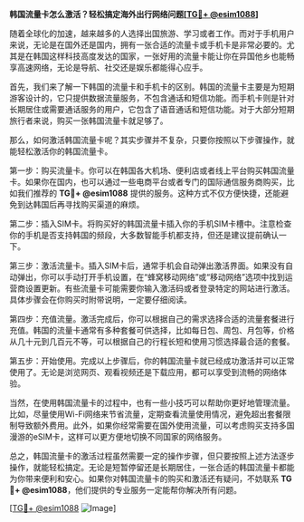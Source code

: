 **韩国流量卡怎么激活？轻松搞定海外出行网络问题[[TG💪+ @esim1088](https://t.me/s/esim1088)]**

随着全球化的加速，越来越多的人选择出国旅游、学习或者工作。而对于手机用户来说，无论是在国外还是国内，拥有一张合适的流量卡或手机卡是非常必要的。尤其是在韩国这样科技高度发达的国家，一张好用的流量卡能让你在异国他乡也能畅享高速网络，无论是导航、社交还是娱乐都能得心应手。

首先，我们来了解一下韩国的流量卡和手机卡的区别。韩国的流量卡主要是为短期游客设计的，它只提供数据流量服务，不包含通话和短信功能。而手机卡则是针对长期居住或需要通话服务的用户，它包含了语音通话和短信功能。对于大部分短期旅行者来说，购买一张韩国流量卡就足够了。

那么，如何激活韩国流量卡呢？其实步骤并不复杂，只要你按照以下步骤操作，就能轻松激活你的韩国流量卡。

第一步：购买流量卡。你可以在韩国各大机场、便利店或者线上平台购买韩国流量卡。如果你在国内，也可以通过一些电商平台或者专门的国际通信服务商购买，比如我们推荐的 **TG💪+ @esim1088** 提供的服务。这种方式不仅方便快捷，还能避免到达韩国后再寻找购买渠道的麻烦。

第二步：插入SIM卡。将购买好的韩国流量卡插入你的手机SIM卡槽中。注意检查你的手机是否支持韩国的频段，大多数智能手机都支持，但还是建议提前确认一下。

第三步：激活流量卡。插入SIM卡后，通常手机会自动弹出激活界面。如果没有自动弹出，你可以手动打开手机设置，在“蜂窝移动网络”或“移动网络”选项中找到运营商设置更新。有些流量卡可能需要你输入激活码或者登录特定的网站进行激活。具体步骤会在你购买时附带说明，一定要仔细阅读。

第四步：充值流量。激活完成后，你可以根据自己的需求选择合适的流量套餐进行充值。韩国的流量卡通常有多种套餐可供选择，比如每日包、周包、月包等，价格从几十元到几百元不等，可以根据自己的行程长短和使用习惯选择最合适的套餐。

第五步：开始使用。完成以上步骤后，你的韩国流量卡就已经成功激活并可以正常使用了。无论是浏览网页、观看视频还是下载应用，都可以享受到流畅的网络体验。

当然，在使用韩国流量卡的过程中，也有一些小技巧可以帮助你更好地管理流量。比如，尽量使用Wi-Fi网络来节省流量，定期查看流量使用情况，避免超出套餐限制导致额外费用。此外，如果你经常需要在国外使用流量，可以考虑购买支持多国漫游的eSIM卡，这样可以更方便地切换不同国家的网络服务。

总之，韩国流量卡的激活过程虽然需要一定的操作步骤，但只要按照上述方法逐步操作，就能轻松搞定。无论是短暂停留还是长期居住，一张合适的韩国流量卡都能为你带来便利和安心。如果你对韩国流量卡的购买和激活还有疑问，不妨联系 **TG💪+ @esim1088**，他们提供的专业服务一定能帮你解决所有问题。

[[TG💪+ @esim1088](https://t.me/s/esim1088) ![Image](https://i.postimg.cc/4NQfJmqS/Snipaste-2025-05-13-00-14-12.png)]